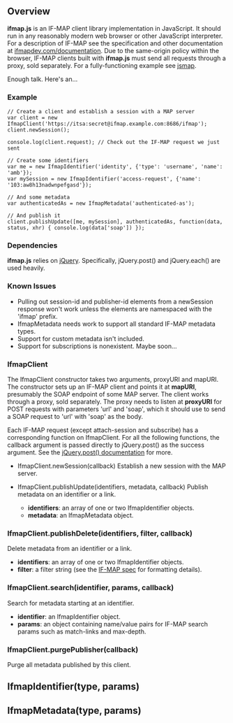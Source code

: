 ## Overview ##

**ifmap.js** is an IF-MAP client library implementation in JavaScript. It should
run in any reasonably modern web browser or other JavaScript interpreter. For a
description of IF-MAP see the specification and other documentation at
[ifmapdev.com/documentation](http://ifmapdev.com/documentation). Due to the
same-origin policy within the browser, IF-MAP clients built with **ifmap.js**
must send all requests through a proxy, sold separately. For a fully-functioning
example see [jsmap](http://github.com/andrewmbenton/jsmap).

Enough talk. Here's an...

### Example ###

    // Create a client and establish a session with a MAP server
    var client = new IfmapClient('https://itsa:secret@ifmap.example.com:8686/ifmap');
    client.newSession();
    
    console.log(client.request); // Check out the IF-MAP request we just sent
    
    // Create some identifiers
    var me = new IfmapIdentifier('identity', {'type': 'username', 'name': 'amb'});
    var mySession = new IfmapIdentifier('access-request', {'name': '103:aw8h13nadwnpefgasd'});
    
    // And some metadata
    var authenticatedAs = new IfmapMetadata('authenticated-as');
    
    // And publish it
    client.publishUpdate([me, mySession], authenticatedAs, function(data, status, xhr) { console.log(data['soap']) });

### Dependencies ###

**ifmap.js** relies on [jQuery](http://jquery.com). Specifically, jQuery.post()
and jQuery.each() are used heavily.

### Known Issues ###

-  Pulling out session-id and publisher-id elements from a newSession response
   won't work unless the elements are namespaced with the 'ifmap' prefix.
-  IfmapMetadata needs work to support all standard IF-MAP metadata types.
-  Support for custom metadata isn't included.
-  Support for subscriptions is nonexistent. Maybe soon...

### IfmapClient ###

The IfmapClient constructor takes two arguments, proxyURI and mapURI. The constructor
sets up an IF-MAP client and points it at **mapURI**, presumably the SOAP endpoint
of some MAP server. The client works through a proxy, sold separately. The
proxy needs to listen at **proxyURI** for POST requests with parameters 'url' and
'soap', which it should use to send a SOAP request to 'url' with 'soap' as the
body.

Each IF-MAP request (except attach-session and subscribe) has a corresponding
function on IfmapClient. For all the following functions, the callback argument
is passed directly to jQuery.post() as the success argument. See the
[jQuery.post() documentation](http://api.jquery.com/jQuery.post/) for more.

-  IfmapClient.newSession(callback)
   Establish a new session with the MAP server.

-  IfmapClient.publishUpdate(identifiers, metadata, callback)
   Publish metadata on an identifier or a link.
   -  **identifiers**: an array of one or two IfmapIdentifier objects.
   -  **metadata**: an IfmapMetadata object.

### IfmapClient.publishDelete(identifiers, filter, callback) ###
Delete metadata from an identifier or a link.

-  **identifiers**: an array of one or two IfmapIdentifier objects.
-  **filter**: a filter string (see the
   [IF-MAP spec](http://ifmapdev.com/documentation) for formatting details).

### IfmapClient.search(identifier, params, callback) ###
Search for metadata starting at an identifier.

-  **identifier**: an IfmapIdentifier object.
-  **params**: an object containing name/value pairs for IF-MAP search params
   such as match-links and max-depth.

### IfmapClient.purgePublisher(callback) ###
Purge all metadata published by this client.

## IfmapIdentifier(type, params) ##

## IfmapMetadata(type, params) ##
